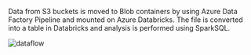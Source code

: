 Data from S3 buckets is moved to Blob containers by using Azure Data Factory Pipeline and mounted on Azure Databricks.
The file is converted into a table in Databricks and analysis is performed using SparkSQL.



![dataflow](https://user-images.githubusercontent.com/35755621/224548693-9cf597be-6c07-4b51-b137-838b0bb1d9e3.png)
